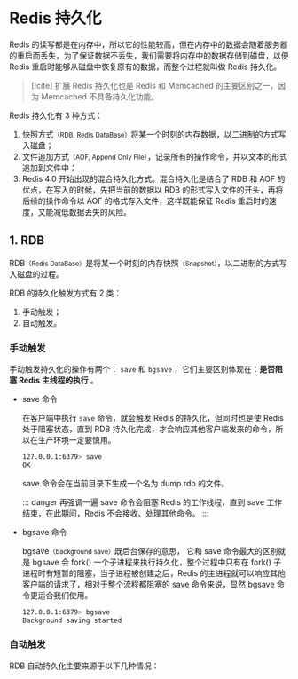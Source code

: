 # Redis 持久化

Redis 的读写都是在内存中，所以它的性能较高，但在内存中的数据会随着服务器的重启而丢失，为了保证数据不丢失，我们需要将内存中的数据存储到磁盘，以便 Redis 重启时能够从磁盘中恢复原有的数据，而整个过程就叫做 Redis 持久化。

> [!cite] 扩展
> Redis 持久化也是 Redis 和 Memcached 的主要区别之一，因为 Memcached 不具备持久化功能。

Redis 持久化有 3 种方式：

1. 快照方式<small>（RDB, Redis DataBase）</small>将某一个时刻的内存数据，以二进制的方式写入磁盘；
2. 文件追加方式<small>（AOF, Append Only File）</small>，记录所有的操作命令，并以文本的形式追加到文件中；
3. Redis 4.0 开始出现的混合持久化方式。混合持久化是结合了 RDB 和 AOF 的优点，在写入的时候，先把当前的数据以 RDB 的形式写入文件的开头，再将后续的操作命令以 AOF 的格式存入文件，这样既能保证 Redis 重启时的速度，又能减低数据丢失的风险。

## 1. RDB

RDB<small>（Redis DataBase）</small>是将某一个时刻的内存快照<small>（Snapshot）</small>，以二进制的方式写入磁盘的过程。

RDB 的持久化触发方式有 2 类：

1. 手动触发；
2. 自动触发。

### 手动触发

手动触发持久化的操作有两个： `save` 和 `bgsave` ，它们主要区别体现在：**是否阻塞 Redis 主线程的执行** 。

- save 命令

  在客户端中执行 `save` 命令，就会触发 Redis 的持久化，但同时也是使 Redis 处于阻塞状态，直到 RDB 持久化完成，才会响应其他客户端发来的命令，所以在生产环境一定要慎用。

  ```bash
  127.0.0.1:6379> save
  OK
  ```

  save 命令会在当前目录下生成一个名为 dump.rdb 的文件。

  ::: danger 再强调一遍 
  save 命令会阻塞 Redis 的工作线程，直到 save 工作结束，在此期间，Redis 不会接收、处理其他命令。
  :::

- bgsave 命令

  bgsave<small>（background save）</small>既后台保存的意思， 它和 save 命令最大的区别就是 bgsave 会 fork() 一个子进程来执行持久化，整个过程中只有在 fork() 子进程时有短暂的阻塞，当子进程被创建之后，Redis 的主进程就可以响应其他客户端的请求了，相对于整个流程都阻塞的 save 命令来说，显然 bgsave 命令更适合我们使用。 

  ```bash
  127.0.0.1:6379> bgsave
  Background saving started
  ```


















### 自动触发

RDB 自动持久化主要来源于以下几种情况：

